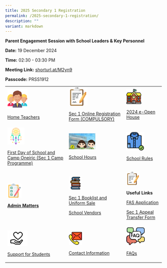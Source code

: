 ```yaml
---
title: 2025 Secondary 1 Registration
permalink: /2025-secondary-1-registration/
description: ""
variant: markdown
---
```

<p><strong>Parent Engagement Session with School Leaders &amp; Key Personnel</strong>
</p>
<p><strong>Date:</strong> 19 December 2024</p>
<p><strong>Time:</strong> 02:30 - 03:30 PM</p>
<p><strong>Meeting Link:</strong> <a href="https://shorturl.at/M2yn9" rel="noopener noreferrer nofollow" target="_blank">shorturl.at/M2yn9</a>
</p>
<p><strong>Passcode:</strong> PRSS1912</p>
<p></p>
<table style="minWidth: 75px">
<colgroup>
<col>
<col>
<col>
</colgroup>
<tbody>
<tr>
<td rowspan="1" colspan="1">
<div class="isomer-image-wrapper">
<img style="width: 35%;" height="auto" width="100%" src="/images/Sec%201%20Registration/Key_Personnel.png">
</div>
<p><a href="/files/Sec 1 Registration/Home_Teachers.pdf" rel="noopener noreferrer nofollow" target="_blank">Home Teachers</a>
</p>
</td>
<td rowspan="1" colspan="1">
<div class="isomer-image-wrapper">
<img style="width: 35%;" height="auto" width="100%" src="/images/Sec%201%20Registration/Online_Registration.png">
</div>
<p><a href="https://form.gov.sg/6743c463134eac173226e9e6" rel="noopener noreferrer nofollow" target="_blank">Sec 1 Online Registration Form (COMPULSORY)</a>
</p>
</td>
<td rowspan="1" colspan="1">
<div class="isomer-image-wrapper">
<img style="width: 45%;" height="auto" width="100%" src="/images/Sec%201%20Registration/2023_e_Open_House.png">
</div>
<p><a href="/openhouse2024" rel="noopener noreferrer nofollow" target="_blank">2024 e-Open House</a>
</p>
</td>
</tr>
<tr>
<td rowspan="1" colspan="1">
<div class="isomer-image-wrapper">
<img style="width: 30%;" height="auto" width="100%" alt="" src="/images/Sec 1 Registration/Sec_1_Camp_Oneiric.png">
</div>
<p><a href="/files/Sec 1 Registration/First_Day_of_School_and_Camp_Oneiric_Programme.pdf" rel="noopener noreferrer nofollow" target="_blank">First Day of School and Camp Oneiric (Sec 1 Camp Programme)</a>
</p>
</td>
<td rowspan="1" colspan="1"><img style="width: 50%;" height="auto" width="100%" alt="" src="/images/Sec 1 Registration/Message_to_2023_Sec_1_Pasirian.jpg">
<p><a href="/files/Sec 1 Registration/School_Hours.pdf" rel="noopener nofollow" target="_blank">School Hours</a>
</p>
</td>
<td rowspan="1" colspan="1">
<div class="isomer-image-wrapper">
<img style="width: 55%;" height="auto" width="100%" alt="" src="/images/Sec 1 Registration/Attire.png">
</div>
<p><a href="/files/Sec 1 Registration/School_Rules.pdf" rel="noopener noreferrer nofollow" target="_blank">School Rules</a>
</p>
</td>
</tr>
<tr>
<td rowspan="1" colspan="1">
<div class="isomer-image-wrapper">
<img style="width: 25%;" height="auto" width="100%" alt="" src="/images/Sec 1 Registration/Useful_links.png">
</div>
<p><strong><a href="/files/Sec 1 Registration/Sec_1_Reg_2024_Administrative_Matters.pdf" rel="noopener noreferrer nofollow" target="_blank">Admin Matters</a></strong>
</p>
</td>
<td rowspan="1" colspan="1">
<div class="isomer-image-wrapper">
<img style="width: 25%" height="auto" width="100%" alt="" src="/images/Sec 1 Registration/Book_icon.png">
</div>
<p><a href="https://www.pasirrissec.moe.edu.sg/useful-links/information-for-parents/booklist/" rel="noopener nofollow" target="_blank">Sec 1 Booklist and Uniform Sale</a>
</p>
<p><a href="https://www.pasirrissec.moe.edu.sg/useful-links/information-for-parents/school-vendors/" rel="noopener nofollow" target="_blank">School Vendors</a>
</p>
</td>
<td rowspan="1" colspan="1">
<div class="isomer-image-wrapper">
<img style="width: 40%;" height="auto" width="100%" src="/images/Sec%201%20Registration/Online_Registration.png">
</div>
<p><strong>Useful Links</strong>
</p>
<p><a href="https://www.pasirrissec.moe.edu.sg/useful-links/Information-for-Parents/Financial-Assistance/" rel="noopener nofollow" target="_blank">FAS Application</a>
</p>
<p><a href="https://form.gov.sg/6743cc12746742c1d1ddb907" rel="noopener nofollow" target="_blank">Sec 1 Appeal Transfer Form</a>
</p>
</td>
</tr>
<tr>
<td rowspan="1" colspan="1">
<p></p>
<div class="isomer-image-wrapper">
<img style="width: 35%" height="auto" width="100%" alt="" src="/images/Sec 1 Registration/Stu_support_icon.png">
</div>
<p><a href="/files/Sec 1 Registration/Support_for_Students.pdf" rel="noopener noreferrer nofollow" target="_blank">Support for Students</a>
</p>
</td>
<td rowspan="1" colspan="1">
<p></p>
<div class="isomer-image-wrapper">
<img style="width: 25%;" height="auto" width="100%" alt="" src="/images/Sec 1 Registration/Contact_Information.png">
</div>
<p><a href="https://pasirrissec.moe.edu.sg/contact-us" rel="noopener nofollow" target="_blank">Contact Information</a>
</p>
</td>
<td rowspan="1" colspan="1">
<div class="isomer-image-wrapper">
<img style="width: 55%;" height="auto" width="100%" alt="" src="/images/Sec 1 Registration/FAQ.png">
</div>
<p><a href="/files/Sec 1 Registration/FAQs.pdf" rel="noopener nofollow" target="_blank">FAQs</a>
</p>
</td>
</tr>
</tbody>
</table>
<p></p>
